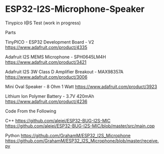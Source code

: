 # ESP32-I2S-Microphone-Speaker

Tinypico I@S Test (work in progress)

Parts

TinyPICO - ESP32 Development Board - V2
https://www.adafruit.com/product/4335

Adafruit I2S MEMS Microphone - SPH0645LM4H
https://www.adafruit.com/product/3421

Adafruit I2S 3W Class D Amplifier Breakout - MAX98357A
https://www.adafruit.com/product/3006

Mini Oval Speaker - 8 Ohm 1 Watt
https://www.adafruit.com/product/3923

Lithium Ion Polymer Battery - 3.7V 420mAh
https://www.adafruit.com/product/4236


Code From the Following

C++
https://github.com/aleiei/ESP32-BUG-I2S-MIC
https://github.com/aleiei/ESP32-BUG-I2S-MIC/blob/master/src/main.cpp

Python
https://github.com/GrahamM/ESP32_I2S_Microphone
https://github.com/GrahamM/ESP32_I2S_Microphone/blob/master/receive.py
